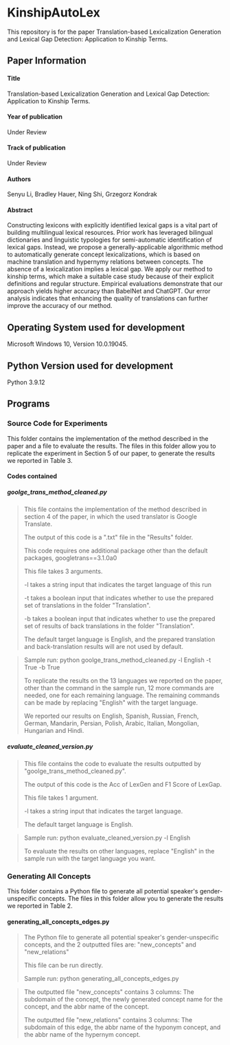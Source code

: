 # KinshipAutoLex
This repository is for the paper Translation-based Lexicalization Generation and Lexical Gap Detection: Application to Kinship Terms.

## Paper Information

#### Title
Translation-based Lexicalization Generation and Lexical Gap Detection: Application to Kinship Terms.

#### Year of publication
Under Review

#### Track of publication

Under Review

#### Authors

Senyu Li, Bradley Hauer, Ning Shi, Grzegorz Kondrak

#### Abstract
Constructing lexicons with explicitly identified lexical gaps is a vital part of building multilingual lexical resources.
Prior work has leveraged bilingual dictionaries and linguistic typologies for semi-automatic identification of lexical gaps. 
Instead, we propose a generally-applicable algorithmic method 
to automatically generate concept lexicalizations,
which is based on machine translation 
and hypernymy relations between concepts.
The absence of a lexicalization implies a lexical gap. 
We apply our method to kinship terms, 
which make a suitable case study 
because of their explicit definitions and regular structure. 
Empirical evaluations demonstrate that our approach 
yields higher accuracy than
BabelNet
and ChatGPT. 
Our error analysis indicates 
that enhancing the quality of translations 
can further improve the accuracy of our method.

## Operating System used for development

Microsoft Windows 10, Version 10.0.19045.

## Python Version used for development

Python 3.9.12


## Programs

### Source Code for Experiments

This folder contains the implementation of the method described in the paper and a file to evaluate the results.
The files in this folder allow you to replicate the experiment in Section 5 of our paper, to generate the results we reported in Table 3.
#### Codes contained
##### goolge_trans_method_cleaned.py
> This file contains the implementation of the method described in section 4 of the paper, in which the used translator is Google Translate.
> 
> The output of this code is a ".txt" file in the "Results" folder.
> 
> This code requires one additional package other than the default packages, googletrans==3.1.0a0
> 
> This file takes 3 arguments.
> 
> -l takes a string input that indicates the target language of this run
> 
> -t takes a boolean input that indicates whether to use the prepared set of translations in the folder "Translation".
> 
> -b takes a boolean input that indicates whether to use the prepared set of results of back translations in the folder "Translation".
> 
> The default target language is English, and the prepared translation and back-translation results will are not used by default.

> Sample run: python goolge_trans_method_cleaned.py -l English -t True -b True
> 
> To replicate the results on the 13 languages we reported on the paper, other than the command in the sample run, 12 more commands are needed, one for each remaining language.
> The remaining commands can be made by replacing "English" with the target language.
> 
> We reported our results on English, Spanish,	Russian,	French,	German,	Mandarin,	Persian,	Polish,	Arabic,	Italian,	Mongolian,	Hungarian and Hindi.   


##### evaluate_cleaned_version.py
>This file contains the code to evaluate the results outputted by "goolge_trans_method_cleaned.py".
>
>The output of this code is the Acc of LexGen and F1 Score of LexGap. 
> 
>This file takes 1 argument.
>
>-l takes a string input that indicates the target language.
>
>The default target language is English.

>Sample run: python evaluate_cleaned_version.py -l English
>
>To evaluate the results on other languages, replace "English" in the sample run with the target language you want.




### Generating All Concepts
This folder contains a Python file to generate all potential speaker's gender-unspecific concepts.
The files in this folder allow you to generate the results we reported in Table 2.

#### generating_all_concepts_edges.py
>The Python file to generate all potential speaker's gender-unspecific concepts, and the 2 outputted files are: "new_concepts" and "new_relations"
>
>This file can be run directly.
>
>Sample run: python generating_all_concepts_edges.py

>The outputted file "new_concepts" contains 3 columns: The subdomain of the concept, the newly generated concept name for the concept, and the abbr name of the concept.
>
>The outputted file "new_relations" contains 3 columns: The subdomain of this edge,  the abbr name of the hyponym concept, and the abbr name of the hypernym concept.



